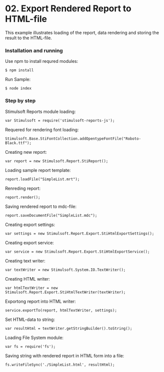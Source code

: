 # 02. Export Rendered Report to HTML-file

This example illustrates loading of the report, data rendering and storing the result to the HTML-file.

### Installation and running
Use npm to install requred modules:

    $ npm install
Run Sample:

    $ node index

### Step by step
Stimulsoft Reports module loading:

    var Stimulsoft = require('stimulsoft-reports-js');

Requered for rendering font loading:

    Stimulsoft.Base.StiFontCollection.addOpentypeFontFile("Roboto-Black.ttf");

Creating new report:

    var report = new Stimulsoft.Report.StiReport();

Loading sample report template:

    report.loadFile("SimpleList.mrt");

Renreding report:

    report.render();

Saving rendered report to mdc-file:

    report.saveDocumentFile("SimpleList.mdc");

Creating export settings:

    var settings = new Stimulsoft.Report.Export.StiHtmlExportSettings();

Creating export service:

    var service = new Stimulsoft.Report.Export.StiHtmlExportService();

Creating text writer:

    var textWriter = new Stimulsoft.System.IO.TextWriter();

Creating HTML writer:

    var htmlTextWriter = new Stimulsoft.Report.Export.StiHtmlTextWriter(textWriter);

Exportong report into HTML writer:

    service.exportTo(report, htmlTextWriter, settings);

Set HTML-data to string:

    var resultHtml = textWriter.getStringBuilder().toString();

Loading File System module:

    var fs = require('fs');

Saving string with rendered report in HTML form into a file:

    fs.writeFileSync('./SimpleList.html', resultHtml);

